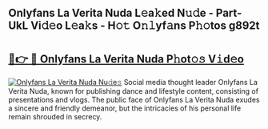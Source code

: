 ## Onlyfans La Verita Nuda L𝚎a𝚔ed N𝚞𝚍e - Part-UkL Vi𝚍𝚎o L𝚎a𝚔s - H𝚘𝚝 O𝚗𝚕yf𝚊ns P𝚑𝚘tos g892t

# <h2><a href="http://kf31x73.oniu.top/?m=Onlyfans+La+Verita+Nuda">🔗👉 🔴 Onlyfans La Verita Nuda P𝚑ot𝚘𝚜 V𝚒d𝚎o</a></h2>

[![Onlyfans La Verita Nuda Nu𝚍e𝚜](https://i.imgur.com/0qMVB7G.gif)](http://kf31x73.oniu.top/?m=Onlyfans+La+Verita+Nuda)
Social media thought leader Onlyfans La Verita Nuda, known for publishing dance and lifestyle content, consisting of presentations and vlogs. The public face of Onlyfans La Verita Nuda exudes a sincere and friendly demeanor, but the intricacies of his personal life remain shrouded in secrecy.  
